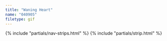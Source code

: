 ```yaml
---
title: "Waning Heart"
name: "040905"
filetype: gif
---
```


{% include "partials/nav-strips.html" %}
{% include "partials/strip.html" %}